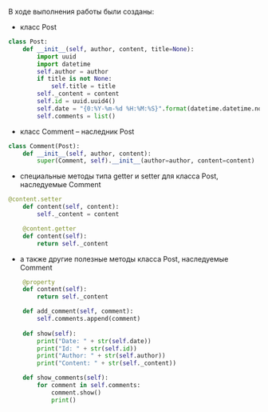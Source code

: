 В ходе выполнения работы были созданы:
* класс Post
```python
class Post:
    def __init__(self, author, content, title=None):
        import uuid
        import datetime
        self.author = author
        if title is not None:
            self.title = title
        self._content = content
        self.id = uuid.uuid4()
        self.date = "{0:%Y-%m-%d %H:%M:%S}".format(datetime.datetime.now())
        self.comments = list()
```
* класс Comment – наследник Post
```python
class Comment(Post):
    def __init__(self, author, content):
        super(Comment, self).__init__(author=author, content=content)
```
* специальные методы типа getter и setter для класса Post, наследуемые Comment
```python
@content.setter
    def content(self, content):
        self._content = content

    @content.getter
    def content(self):
        return self._content
```
* а также другие полезные методы класса Post, наследуемые Comment
```python
    @property
    def content(self):
        return self._content

    def add_comment(self, comment):
        self.comments.append(comment)
        
    def show(self):
        print("Date: " + str(self.date))
        print("Id: " + str(self.id))
        print("Author: " + str(self.author))
        print("Content: " + str(self._content))

    def show_comments(self):
        for comment in self.comments:
            comment.show()
            print()
```
